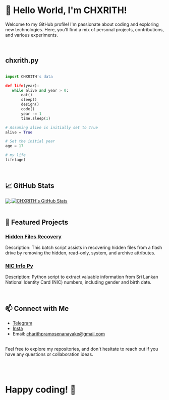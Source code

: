 <!-- CHXRITH's GitHub Profile -->

# 👋 Hello World, I'm CHXRITH!

Welcome to my GitHub profile! I'm passionate about coding and exploring new technologies. Here, you'll find a mix of personal projects, contributions, and various experiments.

</br>

 ## chxrith.py
 ```python

import CHXRITH's data

def life(year):
    while alive and year > 0:
        eat()
        sleep()
        design()
        code()
        year -= 1
        time.sleep(1)

# Assuming alive is initially set to True
alive = True

# Set the initial year
age = 17

# my life
life(age)

 ```
 </br>

## 📈 GitHub Stats

<!-- GitHub Stats Cards -->
<a href="https://github.com/CHXRITH">
  <img align="center" src="https://github-readme-stats.vercel.app/api/top-langs/?username=CHXRITH&hide=java,html,tex&title_color=ffffff&text_color=c9cacc&icon_color=2bbc8a&bg_color=1d1f21&langs_count=3" />
</a>
<a href="https://github.com/CHXRITH">
  <img align="center" src="https://github-readme-stats.vercel.app/api?username=CHXRITH&show_icons=true&line_height=27&count_private=true&title_color=ffffff&text_color=c9cacc&icon_color=2bbc8a&bg_color=1d1f21" alt="CHXRITH's GitHub Stats" />
</a>

</br>
</br>

## 🚀 Featured Projects

### [Hidden Files Recovery](https://github.com/CHXRITH/Hidden-Files-Recovery)

Description: This batch script assists in recovering hidden files from a flash drive by removing the hidden, read-only, system, and archive attributes.

### [NIC Info Py](https://github.com/CHXRITH/NIC-info-Py)

Description: Python script to extract valuable information from Sri Lankan National Identity Card (NIC) numbers, including gender and birth date.

</br>

## 📫 Connect with Me

- [Telegram](https://t.me/blogbychxrith)
- [Insta](https://www.instagram.com/@chxrith_)
- Email: charithpramosenanayake@gmail.com

</br>
Feel free to explore my repositories, and don't hesitate to reach out if you have any questions or collaboration ideas. 

</br></br>

# Happy coding! 👾
</br>

